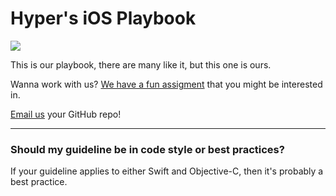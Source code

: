 # Hyper's iOS Playbook

<a href="http://xkcd.com/1513/">
  <img src="https://raw.githubusercontent.com/hyperoslo/iOS-playbook/improve/readme/assets/code_quality.png" />
</a>

This is our playbook, there are many like it, but this one is ours.

Wanna work with us? [We have a fun assigment](https://github.com/hyperoslo/iOS-playbook/blob/master/HYPER_RECIPES.md) that you might be interested in.

[Email us](mailto:ios@hyper.no) your GitHub repo!

------------------------------------------

### Should my guideline be in code style or best practices?

If your guideline applies to either Swift and Objective-C, then it's probably a best practice.
